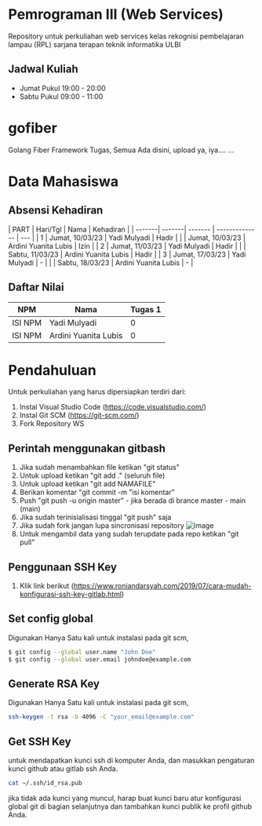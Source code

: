 # Pemrograman III (Web Services)

Repository untuk perkuliahan web services kelas rekognisi pembelajaran lampau (RPL) sarjana terapan teknik informatika ULBI

## Jadwal Kuliah

- Jumat Pukul 19:00 - 20:00
- Sabtu Pukul 09:00 - 11:00

# gofiber

Golang Fiber Framework
Tugas, Semua Ada disini, upload ya, iya....
...

# Data Mahasiswa

## Absensi Kehadiran
| PART     | Hari/Tgl   | Nama           | Kehadiran  |
| -------| -------| ------- | -------------- | --- |
| 1 | Jumat, 10/03/23  | Yadi Mulyadi | Hadir  |
|  | Jumat, 10/03/23  | Ardini Yuanita Lubis | Izin  |
| 2 | Jumat, 11/03/23  | Yadi Mulyadi | Hadir  |
|  | Sabtu, 11/03/23 | Ardini Yuanita Lubis | Hadir  |
| 3 | Jumat, 17/03/23  | Yadi Mulyadi | -  |
|  | Sabtu, 18/03/23  | Ardini Yuanita Lubis | -  |

## Daftar Nilai

| NPM     | Nama           | Tugas 1   |
| ------- | -------------- | --- |
| ISI NPM | Yadi Mulyadi | 0   |
| ISI NPM | Ardini Yuanita Lubis | 0   |

# Pendahuluan

Untuk perkuliahan yang harus dipersiapkan terdiri dari:

1. Instal Visual Studio Code (https://code.visualstudio.com/)
2. Instal Git SCM (https://git-scm.com/)
3. Fork Repository WS

## Perintah menggunakan gitbash

1. Jika sudah menambahkan file ketikan "git status"
2. Untuk upload ketikan "git add ." (seluruh file)
3. Untuk upload ketikan "git add NAMAFILE"
4. Berikan komentar "git commit -m "isi komentar"
5. Push "git push -u origin master" - jika berada di brance master - main (main)
6. Jika sudah terinisialisasi tinggal "git push" saja
7. Jika sudah fork jangan lupa sincronisasi repository
   ![image](https://user-images.githubusercontent.com/15622730/224335490-5d0d430c-293f-45ac-b3a3-1bd319f4a47c.png)
8. Untuk mengambil data yang sudah terupdate pada repo ketikan "git pull"

## Penggunaan SSH Key

1. Klik link berikut (https://www.roniandarsyah.com/2019/07/cara-mudah-konfigurasi-ssh-key-gitlab.html)

## Set config global

Digunakan Hanya Satu kali untuk instalasi pada git scm,

```sh
$ git config --global user.name "John Doe"
$ git config --global user.email johndoe@example.com
```

## Generate RSA Key

Digunakan Hanya Satu kali untuk instalasi pada git scm,

```sh
ssh-keygen -t rsa -b 4096 -C "your_email@example.com"
```

## Get SSH Key

untuk mendapatkan kunci ssh di komputer Anda, dan masukkan pengaturan kunci github atau gitlab ssh Anda.

```sh
cat ~/.ssh/id_rsa.pub
```

jika tidak ada kunci yang muncul, harap buat kunci baru atur konfigurasi global git di bagian selanjutnya dan tambahkan kunci publik ke profil github Anda.
